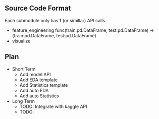 ## Source Code Format
Each submodule only has **1** (or simillar) API calls.
- feature_engineering
func(train:pd.DataFrame, test:pd.DataFrame) -> (train:pd.DataFrame, test:pd.DataFrame)
- visualize

## Plan
- Short Term
    - Add model API
    - Add EDA template
    - Add Statistics template
    - Add auto EDA
    - Add auto Statistics
- Long Term
    - TODO: Integrate with kaggle API
    - TODO: 
